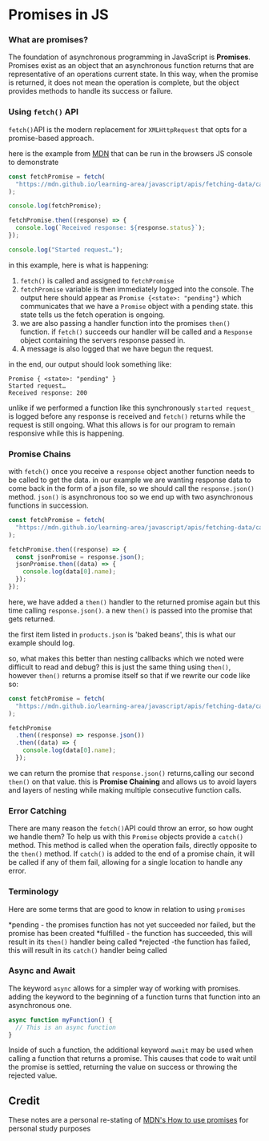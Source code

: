 # Promises in JS

### What are promises?

The foundation of asynchronous programming in JavaScript is **Promises**. Promises exist as an object that an asynchronous function returns that are representative of an operations current state.
In this way, when the promise is returned, it does not mean the operation is complete, but the object provides methods to handle its success or failure.

### Using ```fetch()``` API

```fetch()```API is the modern replacement for ```XMLHttpRequest``` that opts for a promise-based approach.

here is the example from [MDN](https://developer.mozilla.org/en-US/docs/Learn/JavaScript/Asynchronous/Promises#using_the_fetch_api) that can be run in the browsers JS console to demonstrate
```js
const fetchPromise = fetch(
  "https://mdn.github.io/learning-area/javascript/apis/fetching-data/can-store/products.json",
);

console.log(fetchPromise);

fetchPromise.then((response) => {
  console.log(`Received response: ${response.status}`);
});

console.log("Started request…");
```
in this example, here is what is happening:
1. ```fetch()``` is called and assigned to ```fetchPromise```
1. ```fetchPromise``` variable is then immediately logged into the console. The output here should appear as ```Promise {<state>: "pending"}``` which communicates that we have a ```Promise``` object with a pending state. this state tells us the fetch operation is ongoing.
1.  we are also passing a handler function into the promises ```then()``` function. if ```fetch()``` succeeds our handler will be called and a ```Response``` object containing the servers response passed in.
1. A message is also logged that we have begun the request.

in the end, our output should look something like:
```
Promise { <state>: "pending" }
Started request…
Received response: 200
```

unlike if we performed a function like this synchronously ```started request_``` is logged before any response is received and ```fetch()``` returns while the request is still ongoing. What this allows is for our program to remain responsive while this is happening.

### Promise Chains

with ```fetch()``` once you receive a ```response``` object another function needs to be called to get the data.  in our example we are wanting response data to come back in the form of a json file, so we should call the ```response.json()``` method. ```json()``` is asynchronous too so we end up with two asynchronous functions in succession.

```js
const fetchPromise = fetch(
  "https://mdn.github.io/learning-area/javascript/apis/fetching-data/can-store/products.json",
);

fetchPromise.then((response) => {
  const jsonPromise = response.json();
  jsonPromise.then((data) => {
    console.log(data[0].name);
  });
});
```
here, we have added a ```then()``` handler to the returned promise again but this time calling ```response.json()```. a new ```then()``` is passed into the promise that gets returned.

the first item listed in ```products.json``` is 'baked beans', this is what our example should log.

so, what makes this better than nesting callbacks which we noted were difficult to read and debug? this is just the same thing using ```then()```, however ```then()``` returns a promise itself so that if we rewrite our code like so:
```js
const fetchPromise = fetch(
  "https://mdn.github.io/learning-area/javascript/apis/fetching-data/can-store/products.json",
);

fetchPromise
  .then((response) => response.json())
  .then((data) => {
    console.log(data[0].name);
  });
```
we can return the promise that ```response.json()``` returns,calling our second ```then()``` on that value. this is **Promise Chaining** and allows us to avoid layers and layers of nesting while making multiple consecutive function calls.

### Error Catching 

There are many reason the ```fetch()```API could throw an error, so how ought we handle them? To help us with this ```Promise``` objects provide a ```catch()``` method. This method is called when the operation fails, directly opposite to the ```then()``` method.
If ```catch()``` is added  to the end of a promise chain, it will be called if any of them fail, allowing for a single location to handle any error.

### Terminology

Here are some terms that are good to know in relation to using ```promises```

*pending - the promises function has not yet succeeded nor failed, but the promise has been created
*fulfilled - the function has succeeded, this will result in its ```then()``` handler being called
*rejected -the function has failed, this will result in its ```catch()``` handler being called

### Async and Await

The keyword ```async``` allows for a simpler way of working with promises. adding the keyword to the beginning of a function turns that function into an asynchronous one.
```js
async function myFunction() {
  // This is an async function
}
```
Inside of such a function, the additional keyword ```await```  may be used when calling a function that returns a promise. This causes that code to wait until the promise is settled, returning the value on success or throwing the rejected value.

## Credit
These notes are a personal re-stating of [MDN's How to use promises](https://developer.mozilla.org/en-US/docs/Learn/JavaScript/Asynchronous/Promises) for personal study purposes